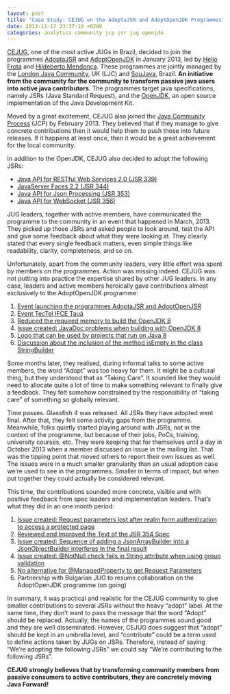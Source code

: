 ```yaml
---
layout: post
title: "Case Study: CEJUG on the AdoptaJSR and AdoptOpenJDK Programmes"
date: 2013-11-17 23:37:19 +0200
categories: analytics community jcp jsr jug openjdk
---
```


<a href="http://cejug.org" target="_blank">CEJUG</a>, one of the most active JUGs in Brazil, decided to join the programmes <a href="https://java.net/projects/adoptajsr/pages/Home" target="_blank">AdoptaJSR</a> and <a href="https://java.net/projects/adoptopenjdk" target="_blank">AdoptOpenJDK</a> in January 2013, led by <a href="http://heliofrota.github.io/" target="_blank">Helio Frota</a> and <a href="http://hildeberto.com" target="_blank">Hildeberto Mendonça</a>. These programmes are jointly managed by the <a href="http://www.meetup.com/Londonjavacommunity/" target="_blank">London Java Community</a>, UK (LJC) and <a href="http://soujava.org.br" target="_blank">SouJava</a>, Brazil. <strong>An initiative from the community for the community to transform passive java users into active java contributors</strong>. The programmes target java specifications, namely JSRs (Java Standard Request), and the <a href="http://openjdk.java.net/" target="_blank">OpenJDK</a>, an open source implementation of the Java Development Kit.

Moved by a great excitement, CEJUG also joined the <a href="http://jcp.org/en/home/index" target="_blank">Java Community Process</a> (JCP) by February 2013. They believed that if they manage to give concrete contributions then it would help them to push those into future releases. If it happens at least once, then it would be a great achievement for the local community.

In addition to the OpenJDK, CEJUG also decided to adopt the following JSRs:

- <a href="http://jcp.org/en/jsr/detail?id=339" target="_blank">Java API for RESTful Web Services 2.0 (JSR 339)</a>
- <a href="http://jcp.org/en/jsr/detail?id=344" target="_blank">JavaServer Faces 2.2 (JSR 344)</a>
- <a href="http://jcp.org/en/jsr/detail?id=353" target="_blank">Java API for Json Processing (JSR 353)</a>
- <a href="http://jcp.org/en/jsr/detail?id=356" target="_blank">Java API for WebSocket (JSR 356)</a>

JUG leaders, together with active members, have communicated the programme to the community in an event that happened in March, 2013. They picked up those JSRs and asked people to look around, test the API and give some feedback about what they were looking at. They clearly stated that every single feedback matters, even simple things like readability, clarity, completeness, and so on.

Unfortunately, apart from the community leaders, very little effort was spent by members on the programmes. Action was missing indeed. CEJUG was not putting into practice the expertise shared by other JUG leaders. In any case, leaders and active members heroically gave contributions almost exclusively to the AdoptOpenJDK programme:

1. <a href="http://www.youtube.com/watch?v=X93VmOAN4Js&amp;feature=share&amp;t=45m52s" target="_blank">Event launching the programmes AdoptaJSR and AdoptOpenJSR</a>
2. <a href="http://www.cejug.org/2013/06/08/evento-tectel-ifce-taua/" target="_blank">Event TecTel IFCE Tauá</a>
3. <a href="https://java.net/projects/adoptopenjdk/pages/YourOwnEnvironment" target="_blank">Reduced the required memory to build the OpenJDK 8</a>
4. <a href="https://java.net/jira/browse/JSON_PROCESSING_SPEC-59" target="_blank">Issue created: JavaDoc problems when building with OpenJDK 8</a>
5. <a href="http://www.cejug.org/2013/07/16/logo-oficial-para-projetos-compativeis-com-java-8/" target="_blank">Logo that can be used by projects that run on Java 8</a>
6. <a href="http://www.hildeberto.com/2013/05/look-at-it-carefully-and-you-will-find.html" target="_blank">Discussion about the inclusion of the method isEmpty in the class StringBuilder</a>

Some months later, they realised, during informal talks to some active members, the word “Adopt” was too heavy for them. It might be a cultural thing, but they understood that as “Taking Care”. It sounded like they would need to allocate quite a lot of time to make something relevant to finally give a feedback. They felt somehow constrained by the responsibility of “taking care” of something so globally relevant.

Time passes. Glassfish 4 was released. All JSRs they have adopted went final. After that, they felt some activity gaps from the programme. Meanwhile, folks quietly started playing around with JSRs, not in the context of the programme, but because of their jobs, PoCs, training, university courses, etc. They were keeping that for themselves until a day in October 2013 when a member discussed an issue in the mailing list. That was the tipping point that moved others to report their own issues as well. The issues were in a much smaller granularity than an usual adoption case we’re used to see in the programmes. Smaller in terms of impact, but when put together they could actually be considered relevant.

This time, the contributions sounded more concrete, visible and with positive feedback from spec leaders and implementation leaders. That’s what they did in an one month period:

1. <a href="https://java.net/jira/browse/GLASSFISH-20809" target="_blank">Issue created: Request parameters lost after realm form authentication to access a protected page</a>
2. <a href="http://jcp.org/en/jsr/detail?id=354" target="_blank">Reviewed and Improved the Text of the JSR 354 Spec</a>
3. <a href="https://java.net/jira/browse/JSONP-24" target="_blank">Issue created: Sequence of adding a JsonArrayBuilder into a JsonObjectBuilder interferes in the final result</a>
4. <a href="https://hibernate.atlassian.net/browse/HV-831" target="_blank">Issue created: @NotNull check fails in String attribute when using group validation</a>
5. <a href="https://java.net/projects/javaserverfaces/lists/users/archive/2013-10/message/12" target="_blank">No alternative for @ManagedProperty to get Request Parameters</a>
6. Partnership with Bulgarian JUG to resume collaboration on the AdoptOpenJDK programme (on going)

In summary, it was practical and realistic for the CEJUG community to give smaller contributions to several JSRs without the heavy “adopt” label. At the same time, they don’t want to pass the message that the word “Adopt” should be replaced. Actually, the names of the programmes sound good and they are well disseminated. However, CEJUG does suggest that “adopt” should be kept in an umbrella level, and “contribute” could be a term used to define actions taken by JUGs on JSRs. Therefore, instead of saying “We’re adopting the following JSRs” we could say “We’re contributing to the following JSRs”.

<strong>CEJUG strongly believes that by transforming community members from passive consumers to active contributors, they are concretely moving Java Forward!</strong>
